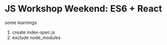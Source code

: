 # JS Workshop Weekend: ES6 + React

some learnings
1. create index-spec.js
2. exclude node_modules

